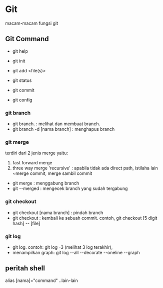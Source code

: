 # Git
macam-macam fungsi git

## Git Command
* git help

* git init

* git add <file(s)>

* git status

* git commit

* git config

### git branch
* git branch. : melihat dan membuat branch.
* git branch -d [nama branch] : menghapus branch

### git merge
terdiri dari 2 jenis merge yaitu:
1. fast forward merge
2. three way merge 'recursive' : apabila tidak ada direct path, istilaha lain ~merge commit, merge sambil commit
* git merge : menggabung branch
* git --merged : mengecek branch yang sudah tergabung

### git checkout
* git checkout [nama branch] : pindah branch
* git checkout : kembali ke sebuah commit. contoh, git checkout [5 digit hash] -- [file]

### git log
* git log. contoh: git log -3 (melihat 3 log terakhir), 
* menampilkan graph: git log --all --decorate --oneline --graph


## peritah shell
alias [nama]="command"
..lain-lain

